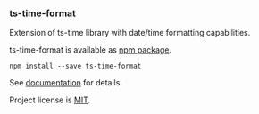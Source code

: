 ### ts-time-format

Extension of ts-time library with date/time formatting capabilities.

ts-time-format is available as [npm package](https://www.npmjs.com/package/ts-time-format).

    npm install --save ts-time-format

See [documentation](https://enepomnyaschih.github.io/ts-time/) for details.

Project license is [MIT](https://github.com/enepomnyaschih/ts-time/blob/master/LICENSE).
